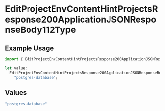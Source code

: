 # EditProjectEnvContentHintProjectsResponse200ApplicationJSONResponseBody112Type

## Example Usage

```typescript
import { EditProjectEnvContentHintProjectsResponse200ApplicationJSONResponseBody112Type } from "@vercel/sdk/models/editprojectenvop.js";

let value:
  EditProjectEnvContentHintProjectsResponse200ApplicationJSONResponseBody112Type =
    "postgres-database";
```

## Values

```typescript
"postgres-database"
```